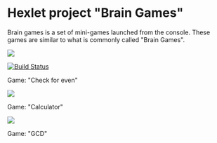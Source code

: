 # Hexlet project "Brain Games"

Brain games is a set of mini-games launched from the console. These games are similar to what is commonly called "Brain Games".

<a href="https://codeclimate.com/github/Abrekov/project-lvl1-s470/maintainability"><img src="https://api.codeclimate.com/v1/badges/2627f417e2840dd9bf7b/maintainability" /></a>

[![Build Status](https://travis-ci.org/Abrekov/project-lvl1-s470.svg?branch=master)](https://travis-ci.org/Abrekov/project-lvl1-s470)

Game: "Check for even"

<a href="https://asciinema.org/a/HSO4AnlIOlUxH8pt8yLScfvTu" target="_blank"><img src="https://asciinema.org/a/HSO4AnlIOlUxH8pt8yLScfvTu.svg" /></a>

Game: "Calculator"

<a href="https://asciinema.org/a/wKUH5ea8WwX0bzTLxtOOaIkiM" target="_blank"><img src="https://asciinema.org/a/wKUH5ea8WwX0bzTLxtOOaIkiM.svg" /></a>

Game: "GCD"


